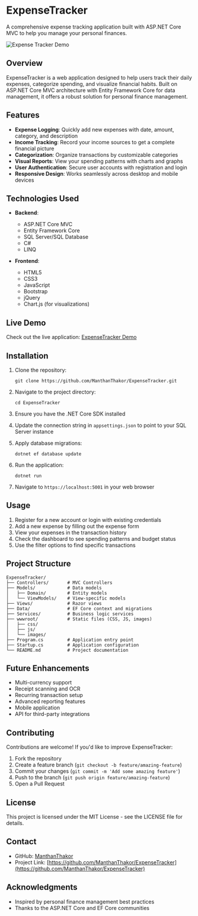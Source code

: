 # ExpenseTracker

A comprehensive expense tracking application built with ASP.NET Core MVC to help you manage your personal finances.

![Expense Tracker Demo](https://raw.githubusercontent.com/ManthanThakor/ExpenseTracker/main/wwwroot/images/demo-screenshot.png)

## Overview

ExpenseTracker is a web application designed to help users track their daily expenses, categorize spending, and visualize financial habits. Built on ASP.NET Core MVC architecture with Entity Framework Core for data management, it offers a robust solution for personal finance management.

## Features

- **Expense Logging**: Quickly add new expenses with date, amount, category, and description
- **Income Tracking**: Record your income sources to get a complete financial picture
- **Categorization**: Organize transactions by customizable categories
- **Visual Reports**: View your spending patterns with charts and graphs
- **User Authentication**: Secure user accounts with registration and login
- **Responsive Design**: Works seamlessly across desktop and mobile devices

## Technologies Used

- **Backend**:
  - ASP.NET Core MVC
  - Entity Framework Core
  - SQL Server/SQL Database
  - C#
  - LINQ

- **Frontend**:
  - HTML5
  - CSS3
  - JavaScript
  - Bootstrap
  - jQuery
  - Chart.js (for visualizations)

## Live Demo

Check out the live application: [ExpenseTracker Demo](https://manthanthakor.github.io/ExpenseTracker/)

## Installation

1. Clone the repository:
   ```
   git clone https://github.com/ManthanThakor/ExpenseTracker.git
   ```

2. Navigate to the project directory:
   ```
   cd ExpenseTracker
   ```

3. Ensure you have the .NET Core SDK installed

4. Update the connection string in `appsettings.json` to point to your SQL Server instance

5. Apply database migrations:
   ```
   dotnet ef database update
   ```

6. Run the application:
   ```
   dotnet run
   ```

7. Navigate to `https://localhost:5001` in your web browser

## Usage

1. Register for a new account or login with existing credentials
2. Add a new expense by filling out the expense form
3. View your expenses in the transaction history
4. Check the dashboard to see spending patterns and budget status
5. Use the filter options to find specific transactions

## Project Structure

```
ExpenseTracker/
├── Controllers/       # MVC Controllers
├── Models/            # Data models
│   ├── Domain/        # Entity models
│   └── ViewModels/    # View-specific models
├── Views/             # Razor views
├── Data/              # EF Core context and migrations
├── Services/          # Business logic services
├── wwwroot/           # Static files (CSS, JS, images)
│   ├── css/
│   ├── js/
│   └── images/
├── Program.cs         # Application entry point
├── Startup.cs         # Application configuration
└── README.md          # Project documentation
```

## Future Enhancements

- Multi-currency support
- Receipt scanning and OCR
- Recurring transaction setup
- Advanced reporting features
- Mobile application
- API for third-party integrations

## Contributing

Contributions are welcome! If you'd like to improve ExpenseTracker:

1. Fork the repository
2. Create a feature branch (`git checkout -b feature/amazing-feature`)
3. Commit your changes (`git commit -m 'Add some amazing feature'`)
4. Push to the branch (`git push origin feature/amazing-feature`)
5. Open a Pull Request

## License

This project is licensed under the MIT License - see the LICENSE file for details.

## Contact

- GitHub: [ManthanThakor](https://github.com/ManthanThakor)
- Project Link: [https://github.com/ManthanThakor/ExpenseTracker](https://github.com/ManthanThakor/ExpenseTracker)

## Acknowledgments

- Inspired by personal finance management best practices
- Thanks to the ASP.NET Core and EF Core communities
